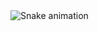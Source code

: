 <img src="https://raw.githubusercontent.com/darshakkanani/darshakkanani/output/snake.svg" alt="Snake animation" />

###
